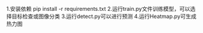 1.安装依赖
pip install -r requirements.txt
2.运行train.py文件训练模型，可以选择目标检查或图像分类
3.运行detect.py可以进行预测
4.运行Heatmap.py可生成热力图
